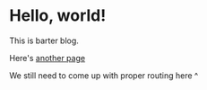 # Hello, world!
This is barter blog.

Here's [another page](/blog/another.md)

We still need to come up with proper routing here ^
